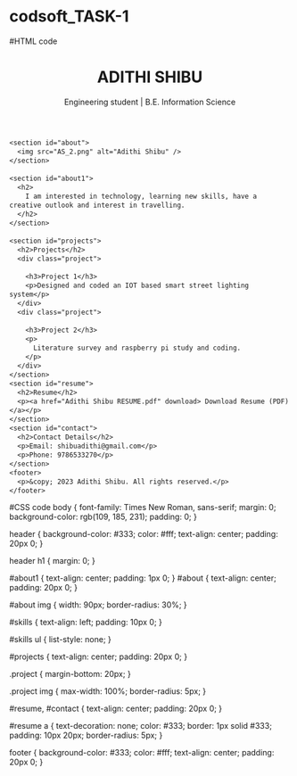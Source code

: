 # codsoft_TASK-1
#HTML code
<!DOCTYPE html>
<html lang="en">
  <head>
    <meta charset="UTF-8" />
    <meta name="viewport" content="width=device-width, initial-scale=1.0" />
    <link rel="stylesheet" href="styles.css" />
    <title>ADITHI SHIBU PORTFOLIO</title>
  </head>
  <body>
    <header>
      <h1>ADITHI SHIBU</h1>
      <p>Engineering student | B.E. Information Science</p>
    </header>

    <section id="about">
      <img src="AS_2.png" alt="Adithi Shibu" />
    </section>

    <section id="about1">
      <h2>
        I am interested in technology, learning new skills, have a creative outlook and interest in travelling.
      </h2>
    </section>

    <section id="projects">
      <h2>Projects</h2>
      <div class="project">
        
        <h3>Project 1</h3>
        <p>Designed and coded an IOT based smart street lighting system</p>
      </div>
      <div class="project">
        
        <h3>Project 2</h3>
        <p>
          Literature survey and raspberry pi study and coding.
        </p>
      </div>
    </section>
    <section id="resume">
      <h2>Resume</h2>
      <p><a href="Adithi Shibu RESUME.pdf" download> Download Resume (PDF)</a></p>
    </section>
    <section id="contact">
      <h2>Contact Details</h2>
      <p>Email: shibuadithi@gmail.com</p>
      <p>Phone: 9786533270</p>
    </section>
    <footer>
      <p>&copy; 2023 Adithi Shibu. All rights reserved.</p>
    </footer>
  </body>
</html>
#CSS code
body {
  font-family: Times New Roman, sans-serif;
  margin: 0;
  background-color: rgb(109, 185, 231);
  padding: 0;
}

header {
  background-color: #333;
  color: #fff;
  text-align: center;
  padding: 20px 0;
}

header h1 {
  margin: 0;
}

#about1 {
  text-align: center;
  padding: 1px 0;
}
#about {
  text-align: center;
  padding: 20px 0;
}

#about img {
  width: 90px;
  border-radius: 30%;
}

#skills {
  text-align: left;
  padding: 10px 0;
}

#skills ul {
  list-style: none;
}

#projects {
  text-align: center;
  padding: 20px 0;
}

.project {
  margin-bottom: 20px;
}

.project img {
  max-width: 100%;
  border-radius: 5px;
}

#resume,
#contact {
  text-align: center;
  padding: 20px 0;
}

#resume a {
  text-decoration: none;
  color: #333;
  border: 1px solid #333;
  padding: 10px 20px;
  border-radius: 5px;
}

footer {
  background-color: #333;
  color: #fff;
  text-align: center;
  padding: 20px 0;
}
